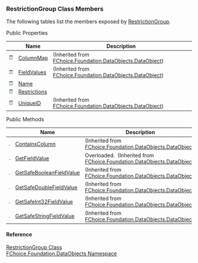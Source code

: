 ﻿### RestrictionGroup Class Members

The following tables list the members exposed by [RestrictionGroup](fcSDK~FChoice.Foundation.DataObjects.RestrictionGroup.md).

Public Properties

|   | Name | Description |
| --- | --- | --- |
| ![Public Property](dotnetimages/publicProperty.png) | [ColumnMap](fcSDK~FChoice.Foundation.DataObjects.DataObject~ColumnMap.md) | (Inherited from [FChoice.Foundation.DataObjects.DataObject](fcSDK~FChoice.Foundation.DataObjects.DataObject.md)) |
| ![Public Property](dotnetimages/publicProperty.png) | [FieldValues](fcSDK~FChoice.Foundation.DataObjects.DataObject~FieldValues.md) | (Inherited from [FChoice.Foundation.DataObjects.DataObject](fcSDK~FChoice.Foundation.DataObjects.DataObject.md)) |
| ![Public Property](dotnetimages/publicProperty.png) | [Name](fcSDK~FChoice.Foundation.DataObjects.RestrictionGroup~Name.md) |   |
| ![Public Property](dotnetimages/publicProperty.png) | [Restrictions](fcSDK~FChoice.Foundation.DataObjects.RestrictionGroup~Restrictions.md) |   |
| ![Public Property](dotnetimages/publicProperty.png) | [UniqueID](fcSDK~FChoice.Foundation.DataObjects.DataObject~UniqueID.md) | (Inherited from [FChoice.Foundation.DataObjects.DataObject](fcSDK~FChoice.Foundation.DataObjects.DataObject.md)) |



Public Methods

|   | Name | Description |
| --- | --- | --- |
| ![Public Method](dotnetimages/publicMethod.png) | [ContainsColumn](fcSDK~FChoice.Foundation.DataObjects.DataObject~ContainsColumn.md) | (Inherited from [FChoice.Foundation.DataObjects.DataObject](fcSDK~FChoice.Foundation.DataObjects.DataObject.md)) |
| ![Public Method](dotnetimages/publicMethod.png) | [GetFieldValue](fcSDK~FChoice.Foundation.DataObjects.DataObject~GetFieldValue.md) | Overloaded.  (Inherited from [FChoice.Foundation.DataObjects.DataObject](fcSDK~FChoice.Foundation.DataObjects.DataObject.md)) |
| ![Public Method](dotnetimages/publicMethod.png) | [GetSafeBooleanFieldValue](fcSDK~FChoice.Foundation.DataObjects.DataObject~GetSafeBooleanFieldValue.md) | (Inherited from [FChoice.Foundation.DataObjects.DataObject](fcSDK~FChoice.Foundation.DataObjects.DataObject.md)) |
| ![Public Method](dotnetimages/publicMethod.png) | [GetSafeDoubleFieldValue](fcSDK~FChoice.Foundation.DataObjects.DataObject~GetSafeDoubleFieldValue.md) | (Inherited from [FChoice.Foundation.DataObjects.DataObject](fcSDK~FChoice.Foundation.DataObjects.DataObject.md)) |
| ![Public Method](dotnetimages/publicMethod.png) | [GetSafeInt32FieldValue](fcSDK~FChoice.Foundation.DataObjects.DataObject~GetSafeInt32FieldValue.md) | (Inherited from [FChoice.Foundation.DataObjects.DataObject](fcSDK~FChoice.Foundation.DataObjects.DataObject.md)) |
| ![Public Method](dotnetimages/publicMethod.png) | [GetSafeStringFieldValue](fcSDK~FChoice.Foundation.DataObjects.DataObject~GetSafeStringFieldValue.md) | (Inherited from [FChoice.Foundation.DataObjects.DataObject](fcSDK~FChoice.Foundation.DataObjects.DataObject.md)) |





#### Reference

[RestrictionGroup Class](fcSDK~FChoice.Foundation.DataObjects.RestrictionGroup.md)  
[FChoice.Foundation.DataObjects Namespace](fcSDK~FChoice.Foundation.DataObjects_namespace.md)